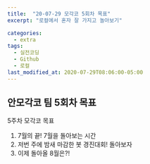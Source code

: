 ```yaml
---
title:  "20-07-29 모각코 5회차 목표"
excerpt: "로컬에서 혼자 잘 가지고 놀아보기"

categories:
  - extra
tags:
  - 실전코딩
  - Github
  - 로컬
last_modified_at: 2020-07-29T08:06:00-05:00
---
```


## 안모각코 팀 5회차 목표

5주차 모각코 목표

1. 7월의 끝! 7월을 돌아보는 시간
2. 저번 주에 밤새 마감한 봇 경진대회! 돌아보자
3. 이제 돌아올 8월은?!